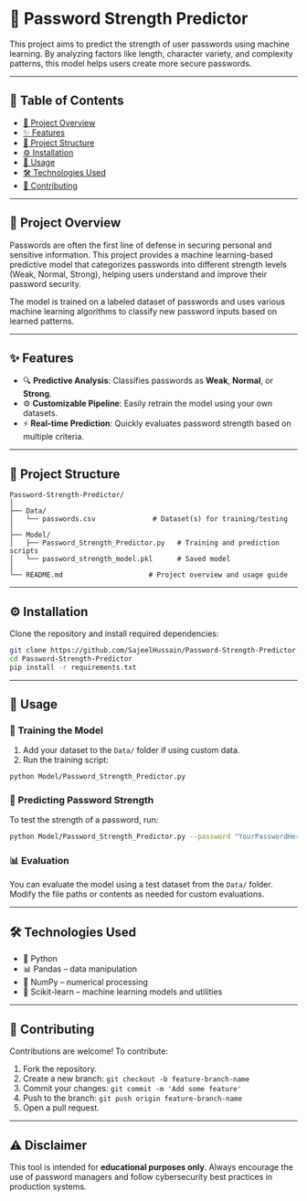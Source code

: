 # 🔐 Password Strength Predictor

This project aims to predict the strength of user passwords using machine learning. By analyzing factors like length, character variety, and complexity patterns, this model helps users create more secure passwords.

---

## 📑 Table of Contents

- [📘 Project Overview](#-project-overview)
- [✨ Features](#-features)
- [📁 Project Structure](#-project-structure)
- [⚙️ Installation](#-installation)
- [🧪 Usage](#-usage)
- [🛠️ Technologies Used](#-technologies-used)
- [🤝 Contributing](#-contributing)

---

## 📘 Project Overview

Passwords are often the first line of defense in securing personal and sensitive information. This project provides a machine learning-based predictive model that categorizes passwords into different strength levels (Weak, Normal, Strong), helping users understand and improve their password security.

The model is trained on a labeled dataset of passwords and uses various machine learning algorithms to classify new password inputs based on learned patterns.

---

## ✨ Features

- 🔍 **Predictive Analysis**: Classifies passwords as **Weak**, **Normal**, or **Strong**.
- ⚙️ **Customizable Pipeline**: Easily retrain the model using your own datasets.
- ⚡ **Real-time Prediction**: Quickly evaluates password strength based on multiple criteria.

---

## 📁 Project Structure

```
Password-Strength-Predictor/
│
├── Data/
│   └── passwords.csv              # Dataset(s) for training/testing
│
├── Model/
│   ├── Password_Strength_Predictor.py   # Training and prediction scripts
│   └── password_strength_model.pkl      # Saved model
│
└── README.md                     # Project overview and usage guide
```

---

## ⚙️ Installation

Clone the repository and install required dependencies:

```bash
git clone https://github.com/SajeelHussain/Password-Strength-Predictor.git
cd Password-Strength-Predictor
pip install -r requirements.txt
```

---

## 🧪 Usage

### 📌 Training the Model

1. Add your dataset to the `Data/` folder if using custom data.
2. Run the training script:

```bash
python Model/Password_Strength_Predictor.py
```

### 🔮 Predicting Password Strength

To test the strength of a password, run:

```bash
python Model/Password_Strength_Predictor.py --password "YourPasswordHere"
```

### 📊 Evaluation

You can evaluate the model using a test dataset from the `Data/` folder. Modify the file paths or contents as needed for custom evaluations.

---

## 🛠️ Technologies Used

- 🐍 Python
- 📊 Pandas – data manipulation
- 🔢 NumPy – numerical processing
- 🤖 Scikit-learn – machine learning models and utilities

---

## 🤝 Contributing

Contributions are welcome! To contribute:

1. Fork the repository.
2. Create a new branch: `git checkout -b feature-branch-name`
3. Commit your changes: `git commit -m 'Add some feature'`
4. Push to the branch: `git push origin feature-branch-name`
5. Open a pull request.

---

## ⚠️ Disclaimer

This tool is intended for **educational purposes only**. Always encourage the use of password managers and follow cybersecurity best practices in production systems.
